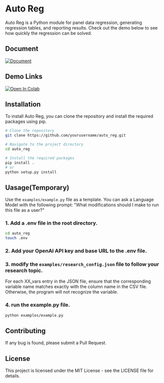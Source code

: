 # Auto Reg

Auto Reg is a Python module for panel data regression, generating regression tables, and reporting results. 
Check out the demo below to see how quickly the regression can be solved.
## Document
[![Document](https://img.shields.io/badge/Notion-000000?style=for-the-badge&logo=notion&logoColor=white)](https://salty-impatiens-ec1.notion.site/AutoReg-1755b94d731880ea8334e43110610f27)

## Demo Links
[![Open In Colab](https://colab.research.google.com/assets/colab-badge.svg)](http://colab.research.google.com/github/duoduoyeah/AutoReg/blob/main/examples/example.ipynb)


## Installation

To install Auto Reg, you can clone the repository and install the required packages using pip.
```bash
# Clone the repository
git clone https://github.com/yourusername/auto_reg.git

# Navigate to the project directory
cd auto_reg

# Install the required packages
pip install .
# or
python setup.py install
```

## Uasage(Temporary)
Use the `examples/example.py` file as a template. You can ask a Language Model with the following prompt: "What modifications should I make to run this file as a user?"  

### 1. Add a .env file in the root directory.
```bash
cd auto_reg
touch .env
```
### 2. Add your OpenAI API key and base URL to the .env file.

### 3. modify the `examples/research_config.json` file to follow your research topic.
For each XX_vars entry in the JSON file, ensure that the corresponding variable name matches exactly with the column name in the CSV file. Otherwise, the program will not recognize the variable.


### 4. run the example.py file.
```bash
python examples/example.py
```

## Contributing
If any bug is found, please submit a Pull Request.

## License
This project is licensed under the MIT License - see the LICENSE file for details.
